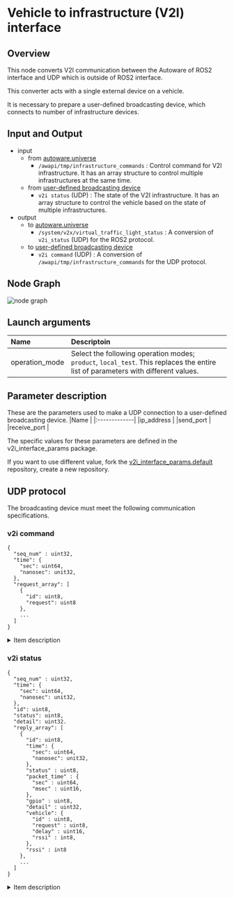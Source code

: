 # Vehicle to infrastructure (V2I) interface

## Overview
This node converts V2I communication between the Autoware of ROS2 interface and UDP which is outside of ROS2 interface.

This converter acts with a single external device on a vehicle.

It is necessary to prepare a user-defined broadcasting device, which connects to number of infrastructure devices.

## Input and Output
- input
  - from [autoware.universe](https://github.com/autowarefoundation/autoware.universe/)
    - `/awapi/tmp/infrastructure_commands` : Control command for V2I infrastructure. It has an array structure to control multiple infrastructures at the same time.
  - from [user-defined broadcasting device](#v2i-status)
    - `v2i status` (UDP) : The state of the V2I infrastructure. It has an array structure to control the vehicle based on the state of multiple infrastructures.
- output
  - to [autoware.universe](https://github.com/autowarefoundation/autoware.universe)
    - `/system/v2x/virtual_traffic_light_status` : A conversion of `v2i_status` (UDP) for the ROS2 protocol.
  - to [user-defined broadcasting device](#v2i-command)
    - `v2i command` (UDP) : A conversion of `/awapi/tmp/infrastructure_commands` for the UDP protocol.

## Node Graph
![node graph](http://www.plantuml.com/plantuml/proxy?src=https://raw.githubusercontent.com/eve-autonomy/v2i_interface/docs/node_graph.pu)

## Launch arguments

|Name          |Descriptoin|
|:-------------|:----------|
|operation_mode|Select the following operation modes; `product`, `local_test`. This replaces the entire list of parameters with different values.|

## Parameter description
These are the parameters used to make a UDP connection to a user-defined broadcasting device.
|Name          |
|:-------------|
|ip_address    |
|send_port     |
|receive_port  |

The specific values for these parameters are defined in the v2i_interface_params package.

If you want to use different value, fork the [v2i_interface_params.default](https://github.com/eve-autonomy/v2i_interface_params.default) repository, create a new repository.

## UDP protocol
The broadcasting device must meet the following communication specifications.

### v2i command

```
{
  "seq_num" : uint32,
  "time": {
    "sec": uint64,
    "nanosec": unit32,
  },
  "request_array": [
    {
      "id": uint8,
      "request": uint8
    },
    ...
  ]
}
```

<details><summary>Item description</summary><div>

#### Top level items of v2i command

|Name       |Description|
|:----------|:----------|
|seq_num    |Increment from 0 for each output.|
|time       |UNIX time at the time of output.|
|request_array|Control commands for multiple V2I controllers.|

#### Details of items in request_array

|Name       |Description|
|:----------|:----------|
|id         |ID of the V2I infrastructure.|
|request    |Control command for the V2I infrastructure such as "open / close" and "turn on / off". The lower 4 bits and the upper 4 bits correspond to the states of 4 outputs and 4 inputs, respectively.|

</div></details>

### v2i status

```
{
  "seq_num" : uint32,
  "time": {
    "sec": uint64,
    "nanosec": unit32,
  },
  "id": uint8,
  "status": uint8,
  "detail": uint32.
  "reply_array": [
    {
      "id": uint8,
      "time": {
        "sec": uint64,
        "nanosec": unit32,
      },
      "status" : uint8,
      "packet_time" : {
        "sec" : uint64,
        "msec" : uint16,
      },
      "gpio" : uint8,
      "detail" : uint32,
      "vehicle": {
        "id" : uint8,
        "request" : uint8,
        "delay" : uint16,
        "rssi" : int8,
      },
      "rssi" : int8
    },
    ...
  ]
}
```

<details><summary>Item description</summary><div>

#### Top level items of v2i status
This is mainly about the status of broadcasting device.

|Name       |Description|
|:----------|:----------|
|seq_num    |Increment from 0 for each output.|
|time       |UNIX time at the time of output.|
|id         |ID of the broadcasting device.|
|status     |Error status; 0: Normal, 1: Near the end of life, 2: Error|
|detail     |Error code for details.|
|reply_array|The status of all connected V2I controller.|

#### Details of items in reply_array
This is about the status of each V2I controller.

|Name       |Description|
|:----------|:----------|
|id         |ID of the V2I infrastructure.|
|time       |UNIX time at the time of output.|
|status     |Error status; 0: Normal, 1: Near the end of life, 2: Error|
|packet_time|Unix time when the status of the V2I infrastructure was detected.|
|gpio       |The operating status of the V2I infrastructure such as "open / close" and "turn on / off". The lower 4 bits and the upper 4 bits correspond to the states of 4 outputs and 4 inputs, respectively.|
|detail     |Error code for details.|
|veihcle    |Sender status of the most recently sent V2I infrastructure control command.|
|rssi       |Received signal strength indicator from V2I controller to vehicle.|

#### Details of items in vehicle
This is the sender status of the most recently sent V2I infrastructure control command.

|Name   |Description|
|:------|:----------|
|id     |ID of the broadcasting device.|
|request|The copy of the control command.|
|delay  |Response time to control (msec).|
|rssi   |Received signal strength indicator from vehicle to V2I controller.|

</div></details>

